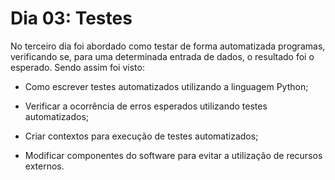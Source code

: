 # **Dia 03: Testes**

No terceiro dia foi abordado como testar de forma automatizada programas, verificando se, para uma determinada entrada de dados, o resultado foi o esperado. Sendo assim foi visto:

- Como escrever testes automatizados utilizando a linguagem Python;

- Verificar a ocorrência de erros esperados utilizando testes automatizados;

- Criar contextos para execução de testes automatizados;

- Modificar componentes do software para evitar a utilização de recursos externos.